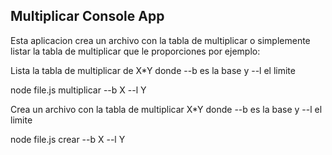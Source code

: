 ## Multiplicar Console App

Esta aplicacion crea un archivo con la tabla de multiplicar
o simplemente listar la tabla de multiplicar que le proporciones
por ejemplo:

Lista la tabla de multiplicar de X*Y donde --b es la base y --l el limite

node file.js multiplicar --b X --l Y

Crea un archivo con la tabla de multiplicar X*Y donde --b es la base y --l el limite

node file.js crear --b X --l Y
